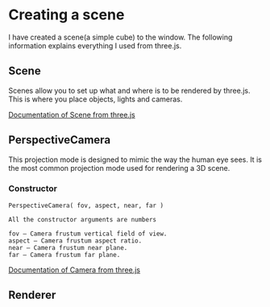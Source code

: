 # Creating a scene

I have created a scene(a simple cube) to the window. The following information explains everything I used from three.js.

## Scene

Scenes allow you to set up what and where is to be rendered by three.js. This is where you place objects, lights and cameras.

[Documentation of Scene from three.js](https://threejs.org/docs/#api/scenes/Scene)

## PerspectiveCamera

This projection mode is designed to mimic the way the human eye sees. It is the most common projection mode used for rendering a 3D scene.

### Constructor

```
PerspectiveCamera( fov, aspect, near, far )

All the constructor arguments are numbers

fov — Camera frustum vertical field of view.
aspect — Camera frustum aspect ratio.
near — Camera frustum near plane.
far — Camera frustum far plane.

```
[Documentation of Camera from three.js](https://threejs.org/docs/#api/cameras/PerspectiveCamera)

## Renderer


